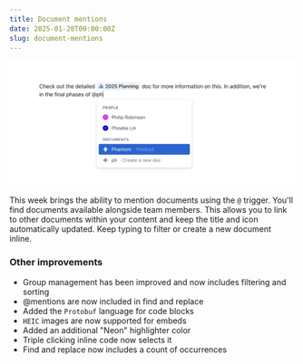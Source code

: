 ```yaml
---
title: Document mentions
date: 2025-01-20T00:00:00Z
slug: document-mentions
---
```


![Outline find and replace](/images/document-mentions.png)

This week brings the ability to mention documents using the `@` trigger. You'll find documents
available alongside team members. This allows you to link to other documents within your content
and keep the title and icon automatically updated. Keep typing to filter or create a new document inline.

### Other improvements

- Group management has been improved and now includes filtering and sorting
- @mentions are now included in find and replace
- Added the `Protobuf` language for code blocks
- `HEIC` images are now supported for embeds
- Added an additional "Neon" highlighter color
- Triple clicking inline code now selects it
- Find and replace now includes a count of occurrences
